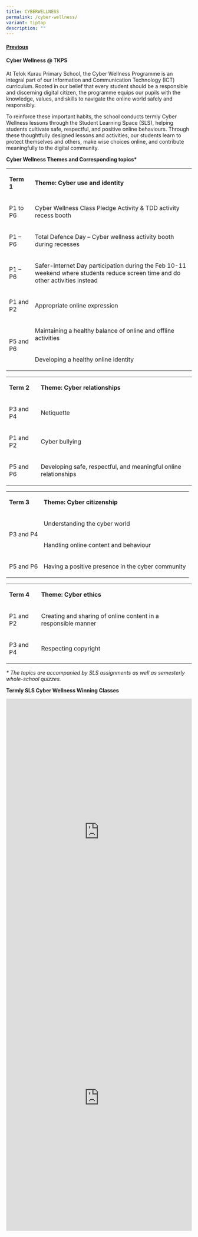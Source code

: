 ```yaml
---
title: CYBERWELLNESS
permalink: /cyber-wellness/
variant: tiptap
description: ""
---
```

<h4><strong><a href="https://www.telokkuraupri.moe.edu.sg/communication-collaboration-and-information-skills-cci/" rel="noopener nofollow" target="_blank">Previous</a></strong></h4>
<h4><strong>Cyber Wellness @ TKPS</strong></h4>
<p>At Telok Kurau Primary School, the Cyber Wellness Programme is an integral
part of our Information and Communication Technology (ICT) curriculum.
Rooted in our belief that every student should be a responsible and discerning
digital citizen, the programme equips our pupils with the knowledge, values,
and skills to navigate the online world safely and responsibly.</p>
<p>To reinforce these important habits, the school conducts termly Cyber
Wellness lessons through the Student Learning Space (SLS), helping students
cultivate safe, respectful, and positive online behaviours. Through these
thoughtfully designed lessons and activities, our students learn to protect
themselves and others, make wise choices online, and contribute meaningfully
to the digital&nbsp;community.</p>
<p><strong>Cyber Wellness Themes and Corresponding topics*</strong>
</p>
<table style="minWidth: 50px">
<colgroup>
<col>
<col>
</colgroup>
<tbody>
<tr>
<td rowspan="1" colspan="1">
<p><strong>Term 1</strong>
</p>
</td>
<td rowspan="1" colspan="1">
<p><strong>Theme: Cyber use and identity</strong>
</p>
</td>
</tr>
<tr>
<td rowspan="1" colspan="1">
<p>P1 to P6</p>
</td>
<td rowspan="1" colspan="1">
<p>Cyber Wellness Class Pledge Activity &amp; TDD activity recess booth&nbsp;&nbsp;&nbsp;&nbsp;&nbsp;&nbsp;&nbsp;&nbsp;&nbsp;</p>
</td>
</tr>
<tr>
<td rowspan="1" colspan="1">
<p>P1 – P6</p>
</td>
<td rowspan="1" colspan="1">
<p>Total Defence Day – Cyber wellness activity booth during recesses</p>
</td>
</tr>
<tr>
<td rowspan="1" colspan="1">
<p>P1 – P6</p>
</td>
<td rowspan="1" colspan="1">
<p>Safer-Internet Day participation during the Feb 10-11 weekend where students
reduce screen time and do other activities instead</p>
</td>
</tr>
<tr>
<td rowspan="1" colspan="1">
<p>P1 and P2</p>
</td>
<td rowspan="1" colspan="1">
<p>Appropriate online expression</p>
</td>
</tr>
<tr>
<td rowspan="2" colspan="1">
<p>P5 and P6</p>
</td>
<td rowspan="1" colspan="1">
<p>Maintaining a healthy balance of online and offline activities</p>
</td>
</tr>
<tr>
<td rowspan="1" colspan="1">
<p>Developing a healthy online identity</p>
</td>
</tr>
</tbody>
</table>
<p></p>
<table style="minWidth: 50px">
<colgroup>
<col>
<col>
</colgroup>
<tbody>
<tr>
<td rowspan="1" colspan="1">
<p><strong>Term 2</strong>
</p>
</td>
<td rowspan="1" colspan="1">
<p><strong>Theme: Cyber relationships</strong>
</p>
</td>
</tr>
<tr>
<td rowspan="1" colspan="1">
<p>P3 and P4</p>
</td>
<td rowspan="1" colspan="1">
<p>Netiquette</p>
</td>
</tr>
<tr>
<td rowspan="1" colspan="1">
<p>P1 and P2</p>
</td>
<td rowspan="1" colspan="1">
<p>Cyber bullying</p>
</td>
</tr>
<tr>
<td rowspan="1" colspan="1">
<p>P5 and P6</p>
</td>
<td rowspan="1" colspan="1">
<p>Developing safe, respectful, and meaningful online relationships</p>
</td>
</tr>
</tbody>
</table>
<p></p>
<table style="minWidth: 50px">
<colgroup>
<col>
<col>
</colgroup>
<tbody>
<tr>
<td rowspan="1" colspan="1">
<p><strong>Term 3</strong>
</p>
</td>
<td rowspan="1" colspan="1">
<p><strong>Theme: Cyber citizenship</strong>
</p>
</td>
</tr>
<tr>
<td rowspan="2" colspan="1">
<p>P3 and P4</p>
</td>
<td rowspan="1" colspan="1">
<p>Understanding the cyber world</p>
</td>
</tr>
<tr>
<td rowspan="1" colspan="1">
<p>Handling online content and behaviour</p>
</td>
</tr>
<tr>
<td rowspan="1" colspan="1">
<p>P5 and P6</p>
</td>
<td rowspan="1" colspan="1">
<p>Having a positive presence in the cyber community</p>
</td>
</tr>
</tbody>
</table>
<p></p>
<table style="minWidth: 50px">
<colgroup>
<col>
<col>
</colgroup>
<tbody>
<tr>
<td rowspan="1" colspan="1">
<p><strong>Term 4</strong>
</p>
</td>
<td rowspan="1" colspan="1">
<p><strong>Theme: Cyber ethics</strong>
</p>
</td>
</tr>
<tr>
<td rowspan="1" colspan="1">
<p>P1 and P2</p>
</td>
<td rowspan="1" colspan="1">
<p>Creating and sharing of online content in a responsible manner</p>
</td>
</tr>
<tr>
<td rowspan="1" colspan="1">
<p>P3 and P4</p>
</td>
<td rowspan="1" colspan="1">
<p>Respecting copyright</p>
</td>
</tr>
</tbody>
</table>
<p><em>* The topics are accompanied by SLS assignments as well as semesterly whole-school quizzes.</em>
</p>
<p></p>
<p><strong>Termly SLS Cyber Wellness Winning&nbsp;Classes</strong>
</p>
<div class="iframe-wrapper">
<iframe height="720px" width="100%" allowfullscreen="true" frameborder="0" src="https://docs.google.com/presentation/d/e/2PACX-1vT3zUn1Ns1iQjpqmscHac2fQQJKOfr79v7ywgrIlxpvjzYZhTsDhW3XFEuL6BUC8-WFQCiwYJIrPbcs/pubembed?start=false&amp;loop=false&amp;delayms=3000"></iframe>
</div>
<div class="iframe-wrapper">
<iframe height="720px" width="100%" allowfullscreen="true" frameborder="0" src="https://docs.google.com/presentation/d/e/2PACX-1vSJMTE6J0D_yYbBBTRvaJnF1_guyUKK0CP7B4WWXKd2CoKcf97bDOblID2hcIPm-D2fD_UZRIj69JCT/pubembed?start=false&amp;loop=false&amp;delayms=3000"></iframe>
</div>
<p></p>
<p></p>